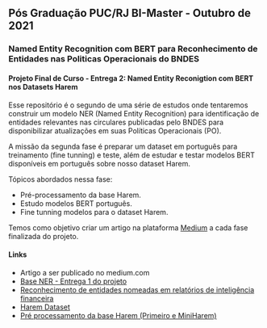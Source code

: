 ## Pós Graduação PUC/RJ BI-Master - Outubro de 2021

### Named Entity Recognition com BERT para Reconhecimento de Entidades nas Politicas Operacionais do BNDES



#### Projeto Final de Curso - Entrega 2: Named Entity Reconigtion com BERT nos Datasets Harem



Esse repositório é o segundo de uma série de estudos onde tentaremos construir um modelo NER (Named Entity Recognition) para identificação de entidades relevantes nas circulares publicadas pelo BNDES para disponibilizar atualizações em suas Políticas Operacionais (PO).

A missão da segunda fase é preparar um dataset em português para treinamento (fine tunning) e teste, além de estudar e testar modelos BERT disponíveis em português sobre nosso dataset Harem.

Tópicos abordados nessa fase:

* Pré-processamento da base Harem.
* Estudo modelos BERT português.
* Fine tunning modelos para o dataset Harem.



Temos como objetivo criar um artigo na plataforma [Medium](https://medium.com/@gdutramartins) a cada fase finalizada do projeto.



#### Links

* Artigo a ser publicado no medium.com
* [Base NER - Entrega 1 do projeto](https://medium.com/@gdutramartins/named-entity-recognition-com-bert-para-reconhecimento-de-entidades-nas-politicas-operacionais-do-16439aa67a3b)
* [Reconhecimento de entidades nomeadas em relatórios de inteligência financeira](https://dadosabertos.info/enhanced_publications/idt/enhanced_papers/4.pdf)
* [Harem Dataset](https://www.linguateca.pt/HAREM/)
* [Pré processamento da base Harem (Primeiro e MiniHarem)](https://github.com/fabiocapsouza/harem_preprocessing)
